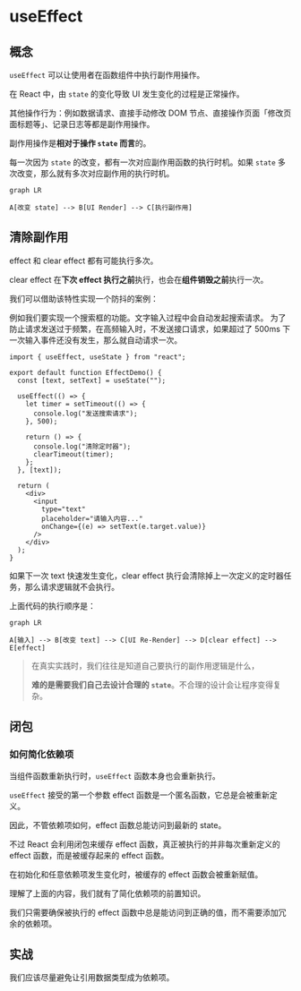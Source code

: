 # useEffect

## 概念

`useEffect` 可以让使用者在函数组件中执行副作用操作。

在 React 中，由 `state` 的变化导致 UI 发生变化的过程是正常操作。

其他操作行为：例如数据请求、直接手动修改 DOM 节点、直接操作页面「修改页面标题等」、记录日志等都是副作用操作。

副作用操作是**相对于操作 `state` 而言**的。

每一次因为 `state` 的改变，都有一次对应副作用函数的执行时机。如果 `state` 多次改变，那么就有多次对应副作用的执行时机。

```mermaid
graph LR

A[改变 state] --> B[UI Render] --> C[执行副作用]
```

## 清除副作用

effect 和 clear effect 都有可能执行多次。

clear effect 在**下次 effect 执行之前**执行，也会在**组件销毁之前**执行一次。

我们可以借助该特性实现一个防抖的案例：

例如我们要实现一个搜索框的功能。文字输入过程中会自动发起搜索请求。
为了防止请求发送过于频繁，在高频输入时，不发送接口请求，如果超过了 500ms 下一次输入事件还没有发生，那么就自动请求一次。

```tsx
import { useEffect, useState } from "react";

export default function EffectDemo() {
  const [text, setText] = useState("");

  useEffect(() => {
    let timer = setTimeout(() => {
      console.log("发送搜索请求");
    }, 500);

    return () => {
      console.log("清除定时器");
      clearTimeout(timer);
    };
  }, [text]);

  return (
    <div>
      <input
        type="text"
        placeholder="请输入内容..."
        onChange={(e) => setText(e.target.value)}
      />
    </div>
  );
}
```

如果下一次 text 快速发生变化，clear effect 执行会清除掉上一次定义的定时器任务，那么请求逻辑就不会执行。

上面代码的执行顺序是：

```mermaid
graph LR

A[输入] --> B[改变 text] --> C[UI Re-Render] --> D[clear effect] --> E[effect]
```

> 在真实实践时，我们往往是知道自己要执行的副作用逻辑是什么，
>
> **难的是需要我们自己去设计合理的 `state`**。不合理的设计会让程序变得复杂。

## 闭包

### 如何简化依赖项

当组件函数重新执行时，`useEffect` 函数本身也会重新执行。

`useEffect` 接受的第一个参数 effect 函数是一个匿名函数，它总是会被重新定义。

因此，不管依赖项如何，effect 函数总能访问到最新的 state。

不过 React 会利用闭包来缓存 effect 函数，真正被执行的并非每次重新定义的 effect 函数，而是被缓存起来的 effect 函数。

在初始化和任意依赖项发生变化时，被缓存的 effect 函数会被重新赋值。

理解了上面的内容，我们就有了简化依赖项的前置知识。

我们只需要确保被执行的 effect 函数中总是能访问到正确的值，而不需要添加冗余的依赖项。

## 实战

我们应该尽量避免让引用数据类型成为依赖项。
